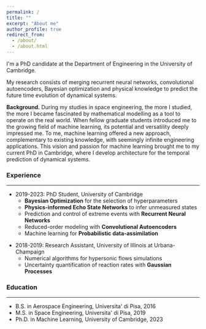 ```yaml
---
permalink: /
title: ""
excerpt: "About me"
author_profile: true
redirect_from: 
  - /about/
  - /about.html
---
```


I'm a PhD candidate at the Department of Engineering in the University of Cambridge. 

My research consists of merging recurrent neural networks, convolutional autoencoders, Bayesian optimization and physical knowledge to predict the future time evolution of dynamical systems.

__Background.__ During my studies in space engineering, the more I studied, the more I became fascinated by mathematical modelling as a tool to operate on the real world. When fellow graduate students introduced me to the growing field of machine learning, its potential and versatility deeply impressed me. To me, machine learning offered a new approach, complementary to existing knowledge, with seemingly infinite engineering applications. 
This vision and passion for machine learning brought me to my current PhD in Cambridge, where I develop architecture for the temporal prediction of dynamical systems.

<!--My research focuses on dynamical systems, with applications that range from fluid dynamics, to climate science and epidemiology.-->


### Experience
***

* 2019-2023: PhD Student, University of Cambridge 
  * __Bayesian Optimization__ for the selection of hyperparameters
  * __Physics-informed Echo State Networks__ to infer unmeasured states
  * Prediction and control of extreme events with __Recurrent Neural Networks__
  * Reduced-order modeling with __Convolutional Autoencoders__
  * Machine learning for __Probabilistic data-assimilation__
<!-- <br/>
  -->
* 2018-2019: Research Assistant, University of Illinois at Urbana-Champaign
  * Numerical algorithms for hypersonic flows simulations 
  * Uncertainty quantification of reaction rates with __Gaussian Processes__


### Education
***
* B.S. in Aerospace Engineering, Universita' di Pisa, 2016
* M.S. in Space Engineering, Universita' di Pisa, 2019
* Ph.D. in Machine Learning, University of Cambridge, 2023




